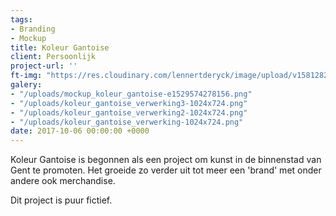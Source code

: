 ```yaml
---
tags:
- Branding
- Mockup
title: Koleur Gantoise
client: Persoonlijk
project-url: ''
ft-img: "https://res.cloudinary.com/lennertderyck/image/upload/v1581282841/DSC2761-compressor_p3kjdy.jpg"
galery:
- "/uploads/mockup_koleur_gantoise-e1529574278156.png"
- "/uploads/koleur_gantoise_verwerking3-1024x724.png"
- "/uploads/koleur_gantoise_verwerking2-1024x724.png"
- "/uploads/koleur_gantoise_verwerking-1024x724.png"
date: 2017-10-06 00:00:00 +0000
---
```

Koleur Gantoise is begonnen als een project om kunst in de binnenstad van Gent te promoten. Het groeide zo verder uit tot meer een 'brand' met onder andere ook merchandise.

Dit project is puur fictief.